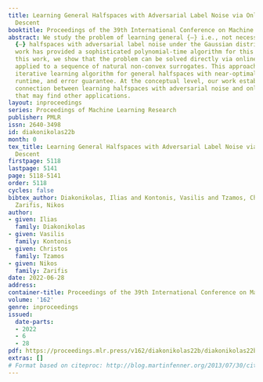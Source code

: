 ```yaml
---
title: Learning General Halfspaces with Adversarial Label Noise via Online Gradient
  Descent
booktitle: Proceedings of the 39th International Conference on Machine Learning
abstract: We study the problem of learning general {—} i.e., not necessarily homogeneous
  {—} halfspaces with adversarial label noise under the Gaussian distribution. Prior
  work has provided a sophisticated polynomial-time algorithm for this problem. In
  this work, we show that the problem can be solved directly via online gradient descent
  applied to a sequence of natural non-convex surrogates. This approach yields a simple
  iterative learning algorithm for general halfspaces with near-optimal sample complexity,
  runtime, and error guarantee. At the conceptual level, our work establishes an intriguing
  connection between learning halfspaces with adversarial noise and online optimization
  that may find other applications.
layout: inproceedings
series: Proceedings of Machine Learning Research
publisher: PMLR
issn: 2640-3498
id: diakonikolas22b
month: 0
tex_title: Learning General Halfspaces with Adversarial Label Noise via Online Gradient
  Descent
firstpage: 5118
lastpage: 5141
page: 5118-5141
order: 5118
cycles: false
bibtex_author: Diakonikolas, Ilias and Kontonis, Vasilis and Tzamos, Christos and
  Zarifis, Nikos
author:
- given: Ilias
  family: Diakonikolas
- given: Vasilis
  family: Kontonis
- given: Christos
  family: Tzamos
- given: Nikos
  family: Zarifis
date: 2022-06-28
address:
container-title: Proceedings of the 39th International Conference on Machine Learning
volume: '162'
genre: inproceedings
issued:
  date-parts:
  - 2022
  - 6
  - 28
pdf: https://proceedings.mlr.press/v162/diakonikolas22b/diakonikolas22b.pdf
extras: []
# Format based on citeproc: http://blog.martinfenner.org/2013/07/30/citeproc-yaml-for-bibliographies/
---
```

